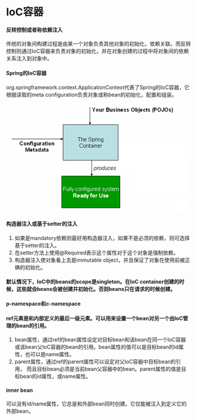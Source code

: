 # IoC容器

#### 反转控制或者称依赖注入
传统的对象间构建过程是由某一个对象负责其他对象的初始化，依赖关联。而反转控制则通过IoC容器来负责对象的初始化，并在对象创建的过程中将对象间的依赖关系注入到对象中。

#### Spring的IoC容器
org.springframework.context.ApplicationContext代表了Spring的IoC容器，它根据读取的meta configuration负责对象或称bean的初始化，配置和组装。

![container magic](images/di.png)

#### 构造器注入或基于setter的注入
1. 如果是mandatory依赖则最好用构造器注入，如果不是必须的依赖，则可选择基于setter的注入。
2. 在setter方法上使用@Required表示这个属性对于这个对象是强制依赖。
3. 构造器注入使对象看上去是immutable object，并且保证了对象在使用前被正确的初始化。

#### 默认情况下，IoC中的beans的scope是singleton。在IoC container创建的时候，这些就会beans会被创建并初始化。否则beans只在请求的时候创建。

#### p-namespace和c-namespace

#### ref元素是<constructor-arg/>和<property/>内部定义的最后一级元素。可以用来设置一个bean对另一个由IoC管理的bean的引用。
1. bean属性，通过ref的bean属性设定对目标bean和该bean在同一个IoC容器或该bean父IoC容器的bean的引用。bean属性的值可以是目标bean的id属性，也可以是name属性。
2. parent属性，通过ref的parent属性可以设定对父IoC容器中目标bean的引用，
而且目标bean必须是当前bean父容器中的bean。parent属性的值是目标bean的id属性，或name属性。

#### inner bean
可以没有id/name属性，它总是和外部bean同时创建。它仅能被注入到定义它的外部bean。
